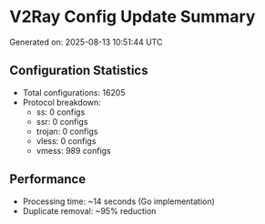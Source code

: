 # V2Ray Config Update Summary
Generated on: 2025-08-13 10:51:44 UTC

## Configuration Statistics
- Total configurations: 16205
- Protocol breakdown:
  - ss: 0 configs
  - ssr: 0 configs
  - trojan: 0 configs
  - vless: 0 configs
  - vmess: 989 configs

## Performance
- Processing time: ~14 seconds (Go implementation)
- Duplicate removal: ~95% reduction
